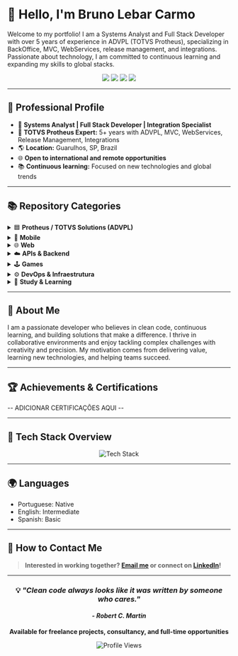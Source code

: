 # 👋 Hello, I'm Bruno Lebar Carmo

Welcome to my portfolio! I am a Systems Analyst and Full Stack Developer with over 5 years of experience in ADVPL (TOTVS Protheus), specializing in BackOffice, MVC, WebServices, release management, and integrations. Passionate about technology, I am committed to continuous learning and expanding my skills to global stacks.

<p align="center">
  <a href="https://www.youtube.com/@BrunoLebarDEV"><img src="https://img.shields.io/badge/-YouTube-FF0000?style=for-the-badge&logo=YouTube&logoColor=white"/></a>
  <a href="https://www.linkedin.com/in/bruno-lebar-carmo/"><img src="https://img.shields.io/badge/-LinkedIn-0077B5?style=for-the-badge&logo=Linkedin&logoColor=white" /></a>
  <a href="mailto:brunolebarcarmo@gmail.com"><img src="https://img.shields.io/badge/-Email-D14836?style=for-the-badge&logo=Gmail&logoColor=white" /></a>
  <a href="https://github.com/Bruno-Lebar-DEV"><img src="https://img.shields.io/github/followers/Bruno-Lebar-DEV?label=Follow&style=for-the-badge&logo=github&color=171515" /></a>
</p>

---

## 🚩 Professional Profile

- 💼 **Systems Analyst | Full Stack Developer | Integration Specialist**
- 🏢 **TOTVS Protheus Expert:** 5+ years with ADVPL, MVC, WebServices, Release Management, Integrations
- 🌎 **Location:** Guarulhos, SP, Brazil
- 🌐 **Open to international and remote opportunities**
- 📚 **Continuous learning:** Focused on new technologies and global trends

---

## 📚 Repository Categories

<details>
<summary>🟦 <strong>Protheus / TOTVS Solutions (ADVPL)</strong></summary>

| Projeto | Descrição | Status | Último Commit | Release | Link |
|---------|-----------|--------|---------------|---------|------|
| CRMPro-MVC | CRM para Protheus (MVC) | 📝 Planejamento | ![Último commit](https://img.shields.io/github/last-commit/Bruno-Lebar-DEV/CRMPro-MVC?label=último%20commit) | ![Release](https://img.shields.io/github/v/release/Bruno-Lebar-DEV/CRMPro-MVC?label=release) | [Ver](https://github.com/Bruno-Lebar-DEV/CRMPro-MVC) |
| ProductAPI-REST | API RESTful para Protheus | 📝 Planejamento | ![Último commit](https://img.shields.io/github/last-commit/Bruno-Lebar-DEV/ProductAPI-REST?label=último%20commit) | ![Release](https://img.shields.io/github/v/release/Bruno-Lebar-DEV/ProductAPI-REST?label=release) | [Ver](https://github.com/Bruno-Lebar-DEV/ProductAPI-REST) |
| ProductManager-POUI | Front-end POUI para Protheus | 📝 Planejamento | ![Último commit](https://img.shields.io/github/last-commit/Bruno-Lebar-DEV/ProductManager-POUI?label=último%20commit) | ![Release](https://img.shields.io/github/v/release/Bruno-Lebar-DEV/ProductManager-POUI?label=release) | [Ver](https://github.com/Bruno-Lebar-DEV/ProductManager-POUI) |
| SalesDashboard-POUI | Dashboard de vendas com POUI | 📝 Planejamento | ![Último commit](https://img.shields.io/github/last-commit/Bruno-Lebar-DEV/SalesDashboard-POUI?label=último%20commit) | ![Release](https://img.shields.io/github/v/release/Bruno-Lebar-DEV/SalesDashboard-POUI?label=release) | [Ver](https://github.com/Bruno-Lebar-DEV/SalesDashboard-POUI) |
| ExternalAPI-Integrations | Integrações externas em ADVPL | 📝 Planejamento | ![Último commit](https://img.shields.io/github/last-commit/Bruno-Lebar-DEV/ExternalAPI-Integrations?label=último%20commit) | ![Release](https://img.shields.io/github/v/release/Bruno-Lebar-DEV/ExternalAPI-Integrations?label=release) | [Ver](https://github.com/Bruno-Lebar-DEV/ExternalAPI-Integrations) |
</details>

<details>
<summary>📱 <strong>Mobile</strong></summary>

| Projeto | Descrição | Status | Último Commit | Release | Link |
|---------|-----------|--------|---------------|---------|------|
| TaskMasterApp | App móvel de tarefas com backend robusto | 📝 Planejamento | ![Último commit](https://img.shields.io/github/last-commit/Bruno-Lebar-DEV/TaskMasterApp?label=último%20commit) | ![Release](https://img.shields.io/github/v/release/Bruno-Lebar-DEV/TaskMasterApp?label=release) | [Ver](https://github.com/Bruno-Lebar-DEV/TaskMasterApp) |
| NewsPulse | App de notícias em React Native | 📝 Planejamento | ![Último commit](https://img.shields.io/github/last-commit/Bruno-Lebar-DEV/NewsPulse?label=último%20commit) | ![Release](https://img.shields.io/github/v/release/Bruno-Lebar-DEV/NewsPulse?label=release) | [Ver](https://github.com/Bruno-Lebar-DEV/NewsPulse) |
| MobileNativeApp | App nativo de tarefas | 📝 Planejamento | ![Último commit](https://img.shields.io/github/last-commit/Bruno-Lebar-DEV/MobileNativeApp?label=último%20commit) | ![Release](https://img.shields.io/github/v/release/Bruno-Lebar-DEV/MobileNativeApp?label=release) | [Ver](https://github.com/Bruno-Lebar-DEV/MobileNativeApp) |
</details>

<details>
<summary>🌐 <strong>Web</strong></summary>

| Projeto | Descrição | Status | Último Commit | Release | Link |
|---------|-----------|--------|---------------|---------|------|
| WebDashboard | Painel web com gráficos dinâmicos | 📝 Planejamento | ![Último commit](https://img.shields.io/github/last-commit/Bruno-Lebar-DEV/WebDashboard?label=último%20commit) | ![Release](https://img.shields.io/github/v/release/Bruno-Lebar-DEV/WebDashboard?label=release) | [Ver](https://github.com/Bruno-Lebar-DEV/WebDashboard) |
| CourseHub | Plataforma online de cursos | 📝 Planejamento | ![Último commit](https://img.shields.io/github/last-commit/Bruno-Lebar-DEV/CourseHub?label=último%20commit) | ![Release](https://img.shields.io/github/v/release/Bruno-Lebar-DEV/CourseHub?label=release) | [Ver](https://github.com/Bruno-Lebar-DEV/CourseHub) |
| BlogMaster | Plataforma de blog completa | 📝 Planejamento | ![Último commit](https://img.shields.io/github/last-commit/Bruno-Lebar-DEV/BlogMaster?label=último%20commit) | ![Release](https://img.shields.io/github/v/release/Bruno-Lebar-DEV/BlogMaster?label=release) | [Ver](https://github.com/Bruno-Lebar-DEV/BlogMaster) |
| ServiceMonitor | Dashboard em tempo real para monitoramento | 📝 Planejamento | ![Último commit](https://img.shields.io/github/last-commit/Bruno-Lebar-DEV/ServiceMonitor?label=último%20commit) | ![Release](https://img.shields.io/github/v/release/Bruno-Lebar-DEV/ServiceMonitor?label=release) | [Ver](https://github.com/Bruno-Lebar-DEV/ServiceMonitor) |
| tutorial-poui | Tutoriais de TypeScript e PO-UI/Angular | 🚧 Desenvolvimento | ![Último commit](https://img.shields.io/github/last-commit/Bruno-Lebar-DEV/tutorial-poui?label=último%20commit) | ![Release](https://img.shields.io/github/v/release/Bruno-Lebar-DEV/tutorial-poui?label=release) | [Ver](https://github.com/Bruno-Lebar-DEV/tutorial-poui) |
</details>

<details>
<summary>☁️ <strong>APIs & Backend</strong></summary>

| Projeto | Descrição | Status | Último Commit | Release | Link |
|---------|-----------|--------|---------------|---------|------|
| TextAI_API | API de processamento de texto e NLP | ✅ Concluído | ![Último commit](https://img.shields.io/github/last-commit/Bruno-Lebar-DEV/TextAI_API?label=último%20commit) | ![Release](https://img.shields.io/github/v/release/Bruno-Lebar-DEV/TextAI_API?label=release) | [Ver](https://github.com/Bruno-Lebar-DEV/TextAI_API) |
| NodeExpressAPI | API REST robusta | ✅ Concluído | ![Último commit](https://img.shields.io/github/last-commit/Bruno-Lebar-DEV/NodeExpressAPI?label=último%20commit) | ![Release](https://img.shields.io/github/v/release/Bruno-Lebar-DEV/NodeExpressAPI?label=release) | [Ver](https://github.com/Bruno-Lebar-DEV/NodeExpressAPI) |
| PayFlow | Microsserviço de pagamentos assíncronos | 📝 Planejamento | ![Último commit](https://img.shields.io/github/last-commit/Bruno-Lebar-DEV/PayFlow?label=último%20commit) | ![Release](https://img.shields.io/github/v/release/Bruno-Lebar-DEV/PayFlow?label=release) | [Ver](https://github.com/Bruno-Lebar-DEV/PayFlow) |
| SecureAPI | API REST com segurança avançada | 📝 Planejamento | ![Último commit](https://img.shields.io/github/last-commit/Bruno-Lebar-DEV/SecureAPI?label=último%20commit) | ![Release](https://img.shields.io/github/v/release/Bruno-Lebar-DEV/SecureAPI?label=release) | [Ver](https://github.com/Bruno-Lebar-DEV/SecureAPI) |
| NoSQL-Advanced | Projeto avançado com MongoDB | 📝 Planejamento | ![Último commit](https://img.shields.io/github/last-commit/Bruno-Lebar-DEV/NoSQL-Advanced?label=último%20commit) | ![Release](https://img.shields.io/github/v/release/Bruno-Lebar-DEV/NoSQL-Advanced?label=release) | [Ver](https://github.com/Bruno-Lebar-DEV/NoSQL-Advanced) |
| PowerBI-Integration | Integração de APIs com Power BI | 📝 Planejamento | ![Último commit](https://img.shields.io/github/last-commit/Bruno-Lebar-DEV/PowerBI-Integration?label=último%20commit) | ![Release](https://img.shields.io/github/v/release/Bruno-Lebar-DEV/PowerBI-Integration?label=release) | [Ver](https://github.com/Bruno-Lebar-DEV/PowerBI-Integration) |
</details>

<details>
<summary>🕹️ <strong>Games</strong></summary>

| Projeto | Descrição | Status | Último Commit | Release | Link |
|---------|-----------|--------|---------------|---------|------|
| RetroRunner | Jogo 2D runner focado em performance | 📝 Planejamento | ![Último commit](https://img.shields.io/github/last-commit/Bruno-Lebar-DEV/RetroRunner?label=último%20commit) | ![Release](https://img.shields.io/github/v/release/Bruno-Lebar-DEV/RetroRunner?label=release) | [Ver](https://github.com/Bruno-Lebar-DEV/RetroRunner) |
| GameProjects | Coleção de jogos em Java | 📦 Arquivado | ![Último commit](https://img.shields.io/github/last-commit/Bruno-Lebar-DEV/GameProjects?label=último%20commit) | ![Release](https://img.shields.io/github/v/release/Bruno-Lebar-DEV/GameProjects?label=release) | [Ver](https://github.com/Bruno-Lebar-DEV/GameProjects) |
</details>

<details>
<summary>⚙️ <strong>DevOps & Infraestrutura</strong></summary>

| Projeto | Descrição | Status | Último Commit | Release | Link |
|---------|-----------|--------|---------------|---------|------|
| DevOps-IaC | Infraestrutura como código, CI/CD | 📝 Planejamento | ![Último commit](https://img.shields.io/github/last-commit/Bruno-Lebar-DEV/DevOps-IaC?label=último%20commit) | ![Release](https://img.shields.io/github/v/release/Bruno-Lebar-DEV/DevOps-IaC?label=release) | [Ver](https://github.com/Bruno-Lebar-DEV/DevOps-IaC) |
</details>

<details>
<summary>📖 <strong>Study & Learning</strong></summary>

| Projeto | Descrição | Status | Último Commit | Release | Link |
|---------|-----------|--------|---------------|---------|------|
| Study-Guide | Guia de estudos e anotações técnicas | 🚧 Em desenvolvimento | ![Último commit](https://img.shields.io/github/last-commit/Bruno-Lebar-DEV/Study-Guide?label=último%20commit) | ![Release](https://img.shields.io/github/v/release/Bruno-Lebar-DEV/Study-Guide?label=release) | [Ver](https://github.com/Bruno-Lebar-DEV/Study-Guide) |
</details>

---

## 👤 About Me

I am a passionate developer who believes in clean code, continuous learning, and building solutions that make a difference. I thrive in collaborative environments and enjoy tackling complex challenges with creativity and precision. My motivation comes from delivering value, learning new technologies, and helping teams succeed.

---

## 🏆 Achievements & Certifications

-- ADICIONAR CERTIFICAÇÕES AQUI -- 

---

## 🚀 Tech Stack Overview

<p align="center">
  <img src="https://skillicons.dev/icons?i=react,angular,ts,js,html,css,flutter,python,java,spring,fastapi,nodejs,docker,aws,azure,gcp,mongodb,postgres,mysql,git,github,terraform,unity" alt="Tech Stack" />
</p>

---

## 🌍 Languages

- Portuguese: Native
- English: Intermediate
- Spanish: Basic

---

## 📣 How to Contact Me

> **Interested in working together? [Email me](mailto:brunolebarcarmo@gmail.com) or connect on [LinkedIn](https://www.linkedin.com/in/bruno-lebar-carmo/)!**

---

<div align="center">
  
### 💡 *"Clean code always looks like it was written by someone who cares."*
#### *- Robert C. Martin*

**Available for freelance projects, consultancy, and full-time opportunities**

![Profile Views](https://komarev.com/ghpvc/?username=Bruno-Lebar-DEV&color=blueviolet&style=for-the-badge)

</div>
